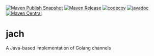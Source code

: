 [![Maven Publish Snapshot](https://github.com/daichi-m/jach/actions/workflows/publish-snapshot.yml/badge.svg)](https://github.com/daichi-m/jach/actions/workflows/publish-snapshot.yml)
[![Maven Release](https://github.com/daichi-m/jach/actions/workflows/maven-release.yml/badge.svg)](https://github.com/daichi-m/jach/actions/workflows/maven-release.yml)
[![codecov](https://codecov.io/gh/daichi-m/jach/branch/develop/graph/badge.svg?token=apoq8wGUat)](https://codecov.io/gh/daichi-m/jach)
[![javadoc](https://javadoc.io/badge2/io.github.daichi-m/jach/javadoc.svg)](https://javadoc.io/doc/io.github.daichi-m/jach)
[![Maven Central](https://img.shields.io/maven-central/v/io.github.daichi-m/jach.svg?label=Maven%20Central)](https://search.maven.org/search?q=g:%22io.github.daichi-m%22%20AND%20a:%22jach%22)



# jach
A Java-based implementation of Golang channels
